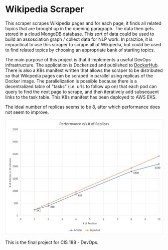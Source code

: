 # Wikipedia Scraper

This scraper scrapes Wikipedia pages and for each page, it finds all related topics that are brought up in the opening paragraph. The data then gets stored in a cloud MongoDB database. This sort of data could be used to build an assosciation graph / collect data for NLP work. In practice, it is impractical to use this scraper to scrape all of Wikipedia, but could be used to find related topics by choosing an appropriate bank of starting topics.

The main purpose of this project is that it implements a useful DevOps infrastructure. The application is Dockerized and published to [DockerHub](https://hub.docker.com/repository/docker/vsingh18567/cis188-scraper). There is also a K8s manifest written that allows the scraper to be distributed so that Wikipedia pages can be scraped in parallel using replicas of the Docker image. The parallelization is possible because there is a decentralized table of "tasks" (i.e. urls to follow up on) that each pod can query to find the next page to scrape, and then iteratively add subsequent links to the task table. This K8s manifest has been deployed to AWS EKS. 

The ideal number of replicas seems to be 8, after which performance does not seem to improve. 

![see performance.png](performance.png)

This is the final project for CIS 188 - DevOps. 